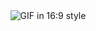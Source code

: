 <!-- 16:9 responsive GIF embed using HTML inside a README.md -->

<div align="center">
  <img src="https://soranews24.com/wp-content/uploads/sites/3/2015/07/tumblr_nmjpfvjd4i1qze3hdo1_r1_500.gif" alt="GIF in 16:9 style" />
</div>

